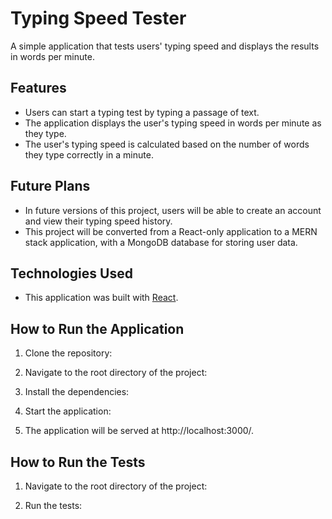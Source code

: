 # Typing Speed Tester

A simple application that tests users' typing speed and displays the results in words per minute.

## Features

- Users can start a typing test by typing a passage of text.
- The application displays the user's typing speed in words per minute as they type.
- The user's typing speed is calculated based on the number of words they type correctly in a minute.

## Future Plans

- In future versions of this project, users will be able to create an account and view their typing speed history.
- This project will be converted from a React-only application to a MERN stack application, with a MongoDB database for storing user data.

## Technologies Used

- This application was built with [React](https://reactjs.org/).

## How to Run the Application

1. Clone the repository:


2. Navigate to the root directory of the project:


3. Install the dependencies:


4. Start the application:


5. The application will be served at http://localhost:3000/.

## How to Run the Tests

1. Navigate to the root directory of the project:


2. Run the tests:

